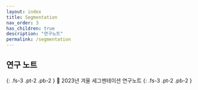 ```yaml
---
layout: index
title: Segmentation
nav_order: 3
has_children: true
description: "연구노트"
permalink: /segmentation
---
```


## 연구 노트
{: .fs-3 .pt-2 .pb-2 }
📝 2023년 겨울 세그멘테이션 연구노트
{: .fs-3 .pt-2 .pb-2 }
